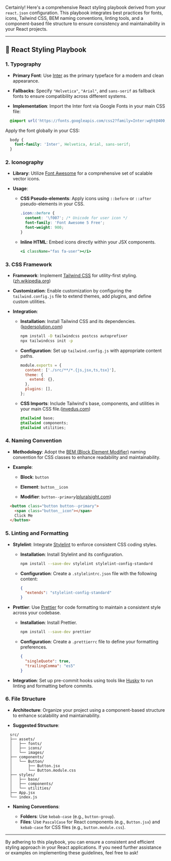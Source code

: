 Certainly! Here's a comprehensive React styling playbook derived from your `react.json` configuration. This playbook integrates best practices for fonts, icons, Tailwind CSS, BEM naming conventions, linting tools, and a component-based file structure to ensure consistency and maintainability in your React projects.

---

## 🎨 React Styling Playbook

### 1. Typography

* **Primary Font**: Use [Inter](https://fonts.google.com/specimen/Inter) as the primary typeface for a modern and clean appearance.

* **Fallbacks**: Specify `"Helvetica"`, `"Arial"`, and `sans-serif` as fallback fonts to ensure compatibility across different systems.

* **Implementation**: Import the Inter font via Google Fonts in your main CSS file:

```css
  @import url('https://fonts.googleapis.com/css2?family=Inter:wght@400;700&display=swap');
```



Apply the font globally in your CSS:

```css
  body {
    font-family: 'Inter', Helvetica, Arial, sans-serif;
  }
```



### 2. Iconography

* **Library**: Utilize [Font Awesome](https://fontawesome.com/) for a comprehensive set of scalable vector icons.

* **Usage**:

  * **CSS Pseudo-elements**: Apply icons using `::before` or `::after` pseudo-elements in your CSS.

    ```css
    .icon::before {
      content: '\f007'; /* Unicode for user icon */
      font-family: 'Font Awesome 5 Free';
      font-weight: 900;
    }
    ```

  * **Inline HTML**: Embed icons directly within your JSX components.

    ```jsx
    <i className="fas fa-user"></i>
    ```

### 3. CSS Framework

* **Framework**: Implement [Tailwind CSS](https://tailwindcss.com/) for utility-first styling.([zh.wikipedia.org][1])

* **Customization**: Enable customization by configuring the `tailwind.config.js` file to extend themes, add plugins, and define custom utilities.

* **Integration**:

  * **Installation**: Install Tailwind CSS and its dependencies.([kodersolution.com][2])

    ```bash
    npm install -D tailwindcss postcss autoprefixer
    npx tailwindcss init -p
    ```

  * **Configuration**: Set up `tailwind.config.js` with appropriate content paths.

    ```js
    module.exports = {
      content: ['./src/**/*.{js,jsx,ts,tsx}'],
      theme: {
        extend: {},
      },
      plugins: [],
    };
    ```

  * **CSS Imports**: Include Tailwind's base, components, and utilities in your main CSS file.([invedus.com][3])

    ```css
    @tailwind base;
    @tailwind components;
    @tailwind utilities;
    ```

### 4. Naming Convention

* **Methodology**: Adopt the [BEM (Block Element Modifier)](http://getbem.com/) naming convention for CSS classes to enhance readability and maintainability.

* **Example**:

  * **Block**: `button`

  * **Element**: `button__icon`

  * **Modifier**: `button--primary`([pluralsight.com][4])

```html
  <button class="button button--primary">
    <span class="button__icon"></span>
    Click Me
  </button>
```



### 5. Linting and Formatting

* **Stylelint**: Integrate [Stylelint](https://stylelint.io/) to enforce consistent CSS coding styles.

  * **Installation**: Install Stylelint and its configuration.

    ```bash
    npm install --save-dev stylelint stylelint-config-standard
    ```

  * **Configuration**: Create a `.stylelintrc.json` file with the following content:

    ```json
    {
      "extends": "stylelint-config-standard"
    }
    ```

* **Prettier**: Use [Prettier](https://prettier.io/) for code formatting to maintain a consistent style across your codebase.

  * **Installation**: Install Prettier.

    ```bash
    npm install --save-dev prettier
    ```

  * **Configuration**: Create a `.prettierrc` file to define your formatting preferences.

    ```json
    {
      "singleQuote": true,
      "trailingComma": "es5"
    }
    ```

* **Integration**: Set up pre-commit hooks using tools like [Husky](https://typicode.github.io/husky/) to run linting and formatting before commits.

### 6. File Structure

* **Architecture**: Organize your project using a component-based structure to enhance scalability and maintainability.

* **Suggested Structure**:

```
  src/
  ├── assets/
  │   ├── fonts/
  │   ├── icons/
  │   └── images/
  ├── components/
  │   └── Button/
  │       ├── Button.jsx
  │       └── Button.module.css
  ├── styles/
  │   ├── base/
  │   ├── components/
  │   └── utilities/
  ├── App.jsx
  └── index.js
```



* **Naming Conventions**:

  * **Folders**: Use `kebab-case` (e.g., `button-group`).
  * **Files**: Use `PascalCase` for React components (e.g., `Button.jsx`) and `kebab-case` for CSS files (e.g., `button.module.css`).

---

By adhering to this playbook, you can ensure a consistent and efficient styling approach in your React applications. If you need further assistance or examples on implementing these guidelines, feel free to ask!

[1]: https://zh.wikipedia.org/wiki/Tailwind_CSS?utm_source=chatgpt.com "Tailwind CSS"
[2]: https://kodersolution.com/post/integrating-tailwind-css-with-react-a-comprehensive-guide-60?utm_source=chatgpt.com "How to integrate Tailwind CSS with React | Kodersolution"
[3]: https://invedus.com/blog/using-tailwind-css-with-react-beginner-to-pro-guide/?utm_source=chatgpt.com "Using Tailwind CSS with React – Beginner to Pro Guide - Blogs"
[4]: https://www.pluralsight.com/resources/blog/guides/best-practices-styling-react-components?utm_source=chatgpt.com "Best Practices for Styling React Components - Pluralsight"
